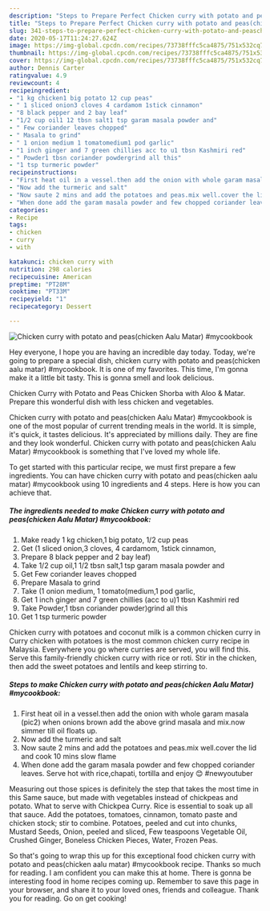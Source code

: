 ```yaml
---
description: "Steps to Prepare Perfect Chicken curry with potato and peas(chicken Aalu Matar) #mycookbook"
title: "Steps to Prepare Perfect Chicken curry with potato and peas(chicken Aalu Matar) #mycookbook"
slug: 341-steps-to-prepare-perfect-chicken-curry-with-potato-and-peaschicken-aalu-matar-mycookbook
date: 2020-05-17T11:24:27.624Z
image: https://img-global.cpcdn.com/recipes/73738fffc5ca4875/751x532cq70/chicken-curry-with-potato-and-peaschicken-aalu-matar-mycookbook-recipe-main-photo.jpg
thumbnail: https://img-global.cpcdn.com/recipes/73738fffc5ca4875/751x532cq70/chicken-curry-with-potato-and-peaschicken-aalu-matar-mycookbook-recipe-main-photo.jpg
cover: https://img-global.cpcdn.com/recipes/73738fffc5ca4875/751x532cq70/chicken-curry-with-potato-and-peaschicken-aalu-matar-mycookbook-recipe-main-photo.jpg
author: Dennis Carter
ratingvalue: 4.9
reviewcount: 4
recipeingredient:
- "1 kg chicken1 big potato 12 cup peas"
- " 1 sliced onion3 cloves 4 cardamom 1stick cinnamon"
- "8 black pepper and 2 bay leaf"
- "1/2 cup oil1 12 tbsn salt1 tsp garam masala powder and"
- " Few coriander leaves chopped"
- " Masala to grind"
- " 1 onion medium 1 tomatomedium1 pod garlic"
- "1 inch ginger and 7 green chillies acc to u1 tbsn Kashmiri red"
- " Powder1 tbsn coriander powdergrind all this"
- "1 tsp turmeric powder"
recipeinstructions:
- "First heat oil in a vessel.then add the onion with whole garam masala (pic2) when onions brown add the above grind masala and mix.now simmer till oil floats up."
- "Now add the turmeric and salt"
- "Now saute 2 mins and add the potatoes and peas.mix well.cover the lid and cook 10 mins slow flame"
- "When done add the garam masala powder and few chopped coriander leaves. Serve hot with rice,chapati, tortilla and enjoy 😊 #newyoutuber"
categories:
- Recipe
tags:
- chicken
- curry
- with

katakunci: chicken curry with 
nutrition: 298 calories
recipecuisine: American
preptime: "PT28M"
cooktime: "PT33M"
recipeyield: "1"
recipecategory: Dessert

---
```



![Chicken curry with potato and peas(chicken Aalu Matar) #mycookbook](https://img-global.cpcdn.com/recipes/73738fffc5ca4875/751x532cq70/chicken-curry-with-potato-and-peaschicken-aalu-matar-mycookbook-recipe-main-photo.jpg)

Hey everyone, I hope you are having an incredible day today. Today, we're going to prepare a special dish, chicken curry with potato and peas(chicken aalu matar) #mycookbook. It is one of my favorites. This time, I'm gonna make it a little bit tasty. This is gonna smell and look delicious.

Chicken Curry with Potato and Peas Chicken Shorba with Aloo &amp; Matar. Prepare this wonderful dish with less chicken and vegetables.

Chicken curry with potato and peas(chicken Aalu Matar) #mycookbook is one of the most popular of current trending meals in the world. It is simple, it's quick, it tastes delicious. It's appreciated by millions daily. They are fine and they look wonderful. Chicken curry with potato and peas(chicken Aalu Matar) #mycookbook is something that I've loved my whole life.


To get started with this particular recipe, we must first prepare a few ingredients. You can have chicken curry with potato and peas(chicken aalu matar) #mycookbook using 10 ingredients and 4 steps. Here is how you can achieve that.

<!--inarticleads1-->

##### The ingredients needed to make Chicken curry with potato and peas(chicken Aalu Matar) #mycookbook:

1. Make ready 1 kg chicken,1 big potato, 1/2 cup peas
1. Get  (1 sliced onion,3 cloves, 4 cardamom, 1stick cinnamon,
1. Prepare 8 black pepper and 2 bay leaf)
1. Take 1/2 cup oil,1 1/2 tbsn salt,1 tsp garam masala powder and
1. Get  Few coriander leaves chopped
1. Prepare  Masala to grind
1. Take  (1 onion medium, 1 tomato(medium,1 pod garlic,
1. Get 1 inch ginger and 7 green chillies (acc to u)1 tbsn Kashmiri red
1. Take  Powder,1 tbsn coriander powder)grind all this
1. Get 1 tsp turmeric powder


Chicken curry with potatoes and coconut milk is a common chicken curry in Curry chicken with potatoes is the most common chicken curry recipe in Malaysia. Everywhere you go where curries are served, you will find this. Serve this family-friendly chicken curry with rice or roti. Stir in the chicken, then add the sweet potatoes and lentils and keep stirring to. 

<!--inarticleads2-->

##### Steps to make Chicken curry with potato and peas(chicken Aalu Matar) #mycookbook:

1. First heat oil in a vessel.then add the onion with whole garam masala (pic2) when onions brown add the above grind masala and mix.now simmer till oil floats up.
1. Now add the turmeric and salt
1. Now saute 2 mins and add the potatoes and peas.mix well.cover the lid and cook 10 mins slow flame
1. When done add the garam masala powder and few chopped coriander leaves. Serve hot with rice,chapati, tortilla and enjoy 😊 #newyoutuber


Measuring out those spices is definitely the step that takes the most time in this Same sauce, but made with vegetables instead of chickpeas and potato. What to serve with Chickpea Curry. Rice is essential to soak up all that sauce. Add the potatoes, tomatoes, cinnamon, tomato paste and chicken stock; stir to combine. Potatoes, peeled and cut into chunks, Mustard Seeds, Onion, peeled and sliced, Few teaspoons Vegetable Oil, Crushed Ginger, Boneless Chicken Pieces, Water, Frozen Peas. 

So that's going to wrap this up for this exceptional food chicken curry with potato and peas(chicken aalu matar) #mycookbook recipe. Thanks so much for reading. I am confident you can make this at home. There is gonna be interesting food in home recipes coming up. Remember to save this page in your browser, and share it to your loved ones, friends and colleague. Thank you for reading. Go on get cooking!
